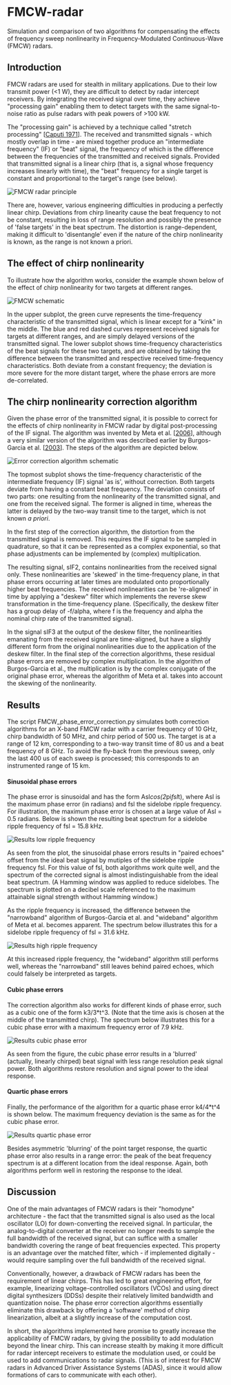 # FMCW-radar
Simulation and comparison of two algorithms for compensating the effects of frequency sweep nonlinearity in Frequency-Modulated Continuous-Wave (FMCW) radars.

## Introduction ##
FMCW radars are used for stealth in military applications. Due to their low transmit power (<1 W), they are difficult to detect by radar intercept receivers. By integrating the received signal over time, they achieve  "processing gain" enabling them to detect targets with the same signal-to-noise ratio as pulse radars with peak powers of >100 kW.

The "processing gain" is achieved by a technique called "stretch processing" [[Caputi 1971](http://ieeexplore.ieee.org/xpls/abs_all.jsp?arnumber=4103696)]. The received and transmitted signals - which mostly overlap in time - are mixed together produce an "intermediate frequency" (IF) or "beat" signal, the frequency of which is the difference between the frequencies of the transmitted and received signals. Provided that transmitted signal is a linear chirp (that is, a signal whose frequency increases linearly with time), the "beat" frequency for a single target is constant and proportional to the target's range (see below).

![FMCW radar principle](/Images/FMCW_schematic_SPIE.png)

There are, however, various engineering difficulties in producing a perfectly linear chirp. Deviations from chirp linearity cause the beat frequency to not be constant, resulting in loss of range resolution and possibly the presence of 'false targets' in the beat spectrum. The distortion is range-dependent, making it difficult to 'disentangle' even if the nature of the chirp nonlinearity is known, as the range is not known a priori.

## The effect of chirp nonlinearity ##
 To illustrate how the algorithm works, consider the example shown below of the effect of chirp nonlinearity for two targets at different ranges.

![FMCW schematic](/Images/FMCW_schematic_transmitted_received.png)

In the upper subplot, the green curve represents the time-frequency characteristic of the transmitted signal, which is linear except for a "kink" in the middle. The blue and red dashed curves represent received signals for targets at different ranges, and are simply delayed versions of the transmitted signal. The lower subplot shows time-frequency characteristics of the beat signals for these two targets, and are obtained by taking the difference between the transmitted and respective received time-frequency characteristics. Both deviate from a constant frequency; the deviation is more severe for the more distant target, where the phase errors are more de-correlated.

## The chirp nonlinearity correction algorithm ##
Given the phase error of the transmitted signal, it is possible to correct for the effects of chirp nonlinearity in FMCW radar by digital post-processing of the IF signal. The algorithm was invented by Meta et al. [[2006](http://ieeexplore.ieee.org/stamp/stamp.jsp?arnumber=4241255)], although a very similar version of the algorithm was described earlier by Burgos-Garcia et al. [[2003](http://ieeexplore.ieee.org/xpls/abs_all.jsp?arnumber=1182388)]. The steps of the algorithm are depicted below.

![Error correction algorithm schematic](/Images/FMCW_phase_error_correction_algorithm.png)

The topmost subplot shows the time-frequency characteristic of the intermediate frequency (IF) signal 'as is', without correction. Both targets deviate from having a constant beat frequency. The deviation consists of two parts: one resulting from the nonlinearity of the transmitted signal, and one from the received signal. The former is aligned in time, whereas the latter is delayed by the two-way transit time to the target, which is not known *a priori*.

In the first step of the correction algorithm, the distortion from the transmitted signal is removed. This requires the IF signal to be sampled in quadrature, so that it can be represented as a complex exponential, so that phase adjustments can be implemented by (complex) multiplication.

The resulting signal, sIF2, contains nonlinearities from the received signal only. These nonlinearities are 'skewed' in the time-frequency plane, in that phase errors occurring at later times are modulated onto proportionally higher beat frequencies. The received nonlinearities can be 're-aligned' in time by applying a "deskew" filter which implements the reverse skew transformation in the time-frequency plane. (Specifically, the deskew filter has a group delay of -f/alpha, where f is the frequency and alpha the nominal chirp rate of the transmitted signal).

In the signal sIF3 at the output of the deskew filter, the nonlinearities emanating from the received signal are time-aligned, but have a slightly different form from the original nonlinearities due to the application of the deskew filter. In the final step of the correction algorithms, these residual phase errors are removed by complex multiplication. In the algorithm of Burgos-Garcia et al., the multiplication is by the complex conjugate of the original phase error, whereas the algorithm of Meta et al. takes into account the skewing of the nonlinearity.

## Results ##
The script FMCW_phase_error_correction.py simulates both correction algorithms for an X-band FMCW radar with a carrier frequency of 10 GHz, chirp bandwidth of 50 MHz, and chirp period of 500 us. The target is at a range of 12 km, corresponding to a two-way transit time of 80 us and a beat frequency of 8 GHz. To avoid the fly-back from the previous sweep, only the last 400 us of each sweep is processed; this corresponds to an instrumented range of 15 km.

#### Sinusoidal phase errors ####
The phase error is sinusoidal and has the form Asl*cos(2*pi*fsl*t), where Asl is the maximum phase error (in radians) and fsl the sidelobe ripple frequency. For illustration, the maximum phase error is chosen at a large value of Asl = 0.5 radians. Below is shown the resulting beat spectrum for a sidelobe ripple frequency of fsl = 15.8 kHz.

![Results low ripple frequency](/Images/FMCW_sinusoidal_phase_error_low_ripple_frequency.png)

As seen from the plot, the sinusoidal phase errors results in "paired echoes" offset from the ideal beat signal by mutiples of the sidelobe ripple frequency fsl. For this value of fsl, both algorithms work quite well, and the spectrum of the corrected signal is almost indistinguishable from the ideal beat spectrum. (A Hamming window was applied to reduce sidelobes. The spectrum is plotted on a decibel scale referenced to the maximum attainable signal strength without Hamming window.)

As the ripple frequency is increased, the difference between the "narrowband" algorithm of Burgos-Garcia et al. and "wideband" algorithm of Meta et al. becomes apparent. The spectrum below illustrates this for a sidelobe ripple frequency of fsl = 31.6 kHz.

![Results high ripple frequency](/Images/FMCW_sinusoidal_phase_error_high_ripple_frequency.png)

At this increased ripple frequency, the "wideband" algorithm still performs well, whereas the "narrowband" still leaves behind paired echoes, which could falsely be interpreted as targets.

#### Cubic phase errors ####
The correction algorithm also works for different kinds of phase error, such as a cubic one of the form k3/3*t^3. (Note that the time axis is chosen at the middle of the transmitted chirp). The spectrum below illustrates this for a cubic phase error with a maximum frequency error of 7.9 kHz.

![Results cubic phase error](/Images/FMCW_cubic_phase_error.png)

As seen from the figure, the cubic phase error results in a 'blurred' (actually, linearly chirped) beat signal with less range resolution peak signal power. Both algorithms restore resolution and signal power to the ideal response.

#### Quartic phase errors ####
Finally, the performance of the algorithm for a quartic phase error k4/4*t^4 is shown below. The maximum frequency deviation is the same as for the cubic phase error.

![Results quartic phase error](/Images/FMCW_quartic_phase_error.png)

Besides asymmetric 'blurring' of the point target response, the quartic phase error also results in a range error: the peak of the beat frequency spectrum is at a different location from the ideal response. Again, both algorithms perform well in restoring the response to the ideal.

## Discussion ##
One of the main advantages of FMCW radars is their "homodyne" architecture - the fact that the transmitted signal is also used as the local oscillator (LO) for down-converting the received signal. In particular, the analog-to-digital converter at the receiver no longer needs to sample the full bandwidth of the received signal, but can suffice with a smaller bandwidth covering the range of beat frequencies expected. This property is an advantage over the matched filter, which - if implemented digitally - would require sampling over the full bandwidth of the received signal.

Conventionally, however, a drawback of FMCW radars has been the requirement of linear chirps. This has led to great engineering effort, for example, linearizing voltage-controlled oscillators (VCOs) and using direct digital synthesizers (DDSs) despite their relatively limited bandwidth and quantization noise. The phase error correction algorithms essentially eliminate this drawback by offering a 'software' method of chirp linearization, albeit at a slightly increase of the computation cost.

In short, the algorithms implemented here promise to greatly increase the applicability of FMCW radars, by giving the possibility to add modulation beyond the linear chirp. This can increase stealth by making it more difficult for radar intercept receivers to estimate the modulation used, or could be used to add communications to radar signals. (This is of interest for FMCW radars in Advanced Driver Assistance Systems (ADAS), since it would allow formations of cars to communicate with each other).
